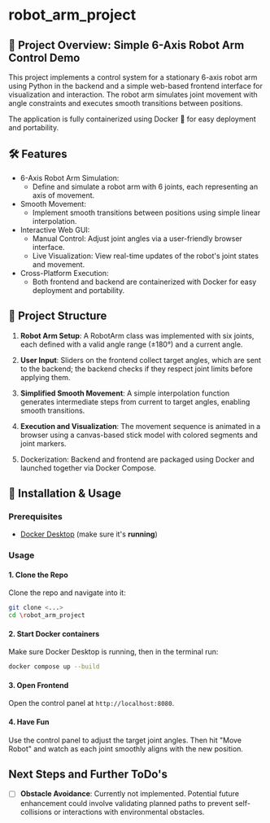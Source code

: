 # robot_arm_project

## 📌 Project Overview: Simple 6-Axis Robot Arm Control Demo

This project implements a control system for a stationary 6-axis robot arm using Python in the backend and a simple web-based frontend interface for visualization and interaction. The robot arm simulates joint movement with angle constraints and executes smooth transitions between positions.

The application is fully containerized using Docker 🐳 for easy deployment and portability.

## 🛠️ Features

- 6-Axis Robot Arm Simulation:
    - Define and simulate a robot arm with 6 joints, each representing an axis of movement.
- Smooth Movement:
    - Implement smooth transitions between positions using simple linear interpolation.
- Interactive Web GUI:
    - Manual Control: Adjust joint angles via a user-friendly browser interface.
    - Live Visualization: View real-time updates of the robot's joint states and movement.
- Cross-Platform Execution:
    - Both frontend and backend are containerized with Docker for easy deployment and portability.

## 📁 Project Structure
1. **Robot Arm Setup**:
A RobotArm class was implemented with six joints, each defined with a valid angle range (±180°) and a current angle.

2. **User Input**:
Sliders on the frontend collect target angles, which are sent to the backend; the backend checks if they respect joint limits before applying them.

3. **Simplified Smooth Movement**:
A simple interpolation function generates intermediate steps from current to target angles, enabling smooth transitions.

4. **Execution and Visualization**:
The movement sequence is animated in a browser using a canvas-based stick model with colored segments and joint markers.

5. Dockerization:
Backend and frontend are packaged using Docker and launched together via Docker Compose.


## 🚀 Installation & Usage

### Prerequisites

- [Docker Desktop](https://www.docker.com/products/docker-desktop/) (make sure it's **running**)

### Usage 
#### 1. Clone the Repo
Clone the repo and navigate into it:
```bash
git clone <...>
cd \robot_arm_project
```

#### 2. Start Docker containers
Make sure Docker Desktop is running, then in the terminal run:
```bash
docker compose up --build
```

#### 3. Open Frontend 
Open the control panel at ``http://localhost:8080``.

#### 4. Have Fun
Use the control panel to adjust the target joint angles. Then hit "Move Robot" and watch as each joint smoothly aligns with the new position.

## Next Steps and Further ToDo's

- [ ] **Obstacle Avoidance**:
Currently not implemented. Potential future enhancement could involve validating planned paths to prevent self-collisions or interactions with environmental obstacles.